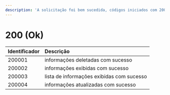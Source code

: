 ```yaml
---
description: 'A solicitação foi bem sucedida, códigos iniciados com 200.'
---
```


# 200 \(Ok\)

| Identificador | Descrição |
| :--- | :--- |
| 200001 | informações deletadas com sucesso |
| 200002 | informações exibidas com sucesso |
| 200003 | lista de informações exibidas com sucesso |
| 200004 | informações atualizadas com sucesso |


